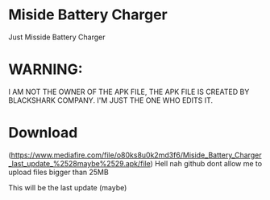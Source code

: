 # Miside Battery Charger
Just Misside Battery Charger
# WARNING:
I AM NOT THE OWNER OF THE APK FILE, THE APK FILE IS CREATED BY BLACKSHARK COMPANY. 
I'M JUST THE ONE WHO EDITS IT.
# Download
(https://www.mediafire.com/file/o80ks8u0k2md3f6/Miside_Battery_Charger_last_update_%2528maybe%2529.apk/file)
Hell nah github dont allow me to upload files bigger than 25MB

This will be the last update (maybe)
